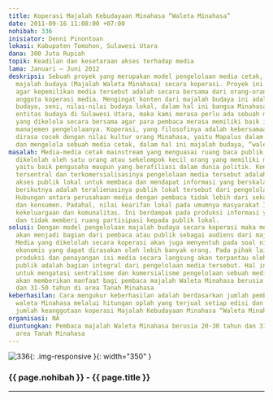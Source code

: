 ```yaml
---
title: Koperasi Majalah Kebudayaan Minahasa “Waleta Minahasa”
date: 2011-09-16 11:08:00 +07:00
nohibah: 336
inisiator: Denni Pinontoan
lokasi: Kabupaten Tomohon, Sulawesi Utara
dana: 300 Juta Rupiah
topik: Keadilan dan kesetaraan akses terhadap media
lama: Januari – Juni 2012
deskripsi: Sebuah proyek yang merupakan model pengelolaan media cetak, dalam hal ini
  majalah budaya (Majalah Waleta Minahasa) secara koperasi. Proyek ini dimaksudkan
  agar kepemilikan media tersebut adalah secara bersama dari orang-orang yang menjadi
  anggota koperasi media. Mengingat konten dari majalah budaya ini adalah sejarah,
  budaya, seni, nilai-nilai budaya lokal, dalam hal ini bangsa Minahasa, salah satu
  entitas budaya di Sulawesi Utara, maka kami merasa perlu ada sebuah media cetak
  yang dikelola secara bersama agar para pembaca merasa memiliki baik isinya maupun
  manajemen pengelolaanya. Koperasi, yang filosofinya adalah kebersamaan dan kekeluargaan
  dirasa cocok dengan nilai kultur orang Minahasa, yaitu Mapalus dalam mengembangkan
  dan mengelola sebuah media cetak, dalam hal ini majalah budaya, “waleta Minahasa”.
masalah: Media-media cetak mainstream yang menguasai ruang baca publik pada umumnya
  dikelolah oleh satu orang atau sekelompok kecil orang yang memiliki modal besar,
  yaitu baik pengusaha maupun yang berafiliasi dalam dunia politik. Konsekuensi dari
  tersentral dan terkomersialisasinya pengelolaan media tersebut adalah terbatasnya
  akses publik lokal untuk membaca dan mendapat informasi yang berskala lokal. Akibat
  berikutnya adalah teralienasinya publik lokal tersebut dari pengelolaan media tersebut.
  Hubungan antara perusahaan media dengan pembaca tidak lebih dari sekadar produsen
  dan konsumen. Padahal, nilai kearifan lokal pada umumnya masyarakat Indonesia adalah
  kekeluargaan dan komunalitas. Ini berdampak pada produksi informasi yang monolitik
  dan tidak memberi ruang partisipasi kepada publik lokal.
solusi: Dengan model pengelolaan majalah budaya secara koperasi maka media tersebut
  akan menjadi bagian dari pembaca atau publik sebagai audiens dari majalah tersebut.
  Media yang dikelolah secara koperasi akan juga menyentuh pada soal nilai keuntungan
  ekonomis yang dapat dirasakan oleh lebih banyak orang. Pada pihak lain, kerja peliputan,
  produksi dan penayangan isi media secara langsung akan terpantau oleh publik, karena
  publik adalah bagian integral dari pengelolaan media tersebut. Hal ini adalah cara
  untuk mengatasi sentralisme dan komersialisme pengelolaan sebuah media. Proyek ini
  akan memberikan manfaat bagi pembaca majalah Waleta Minahasa berusia 20-30 tahun
  dan 31-50 tahun di area Tanah Minahasa
keberhasilan: Cara mengukur keberhasilan adalah berdasarkan jumlah pembaca majalah
  waleta Minahasa melalui hitungan oplah yang terjual setiap edisi dan berikut berdasarkan
  jumlah keanggotaan koperasi Majalah Kebudayaan Minahasa “Waleta Minahasa”
organisasi: NA
diuntungkan: Pembaca majalah Waleta Minahasa berusia 20-30 tahun dan 31-50 tahun di
  area Tanah Minahasa
---
```


![336](/static/img/hibahcmb/336.png){: .img-responsive }{: width="350" }

### {{ page.nohibah }} - {{ page.title }}

---

